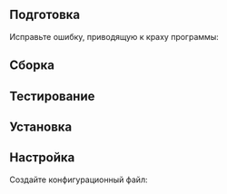 <pkg :name="'sysklogd'" instsize showsbu2></pkg>

## Подготовка

Исправьте ошибку, приводящую к краху программы:

<package-script :package="'sysklogd'" :type="'prepare'"></package-script>

## Сборка

<package-script :package="'sysklogd'" :type="'build'"></package-script>

## Тестирование

<package-script :package="'sysklogd'" :type="'test'"></package-script>

## Установка

<package-script :package="'sysklogd'" :type="'install'"></package-script>

## Настройка

Создайте конфигурационный файл:
<package-script :package="'sysklogd'" :type="'postinstall'"></package-script>

<script>
	new Vue({ el: '#main' })
</script>
